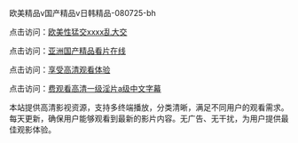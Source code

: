 欧美精品v国产精品v日韩精品-080725-bh

点击访问：<a href="https://heiliaoe8ajia.pages.dev">欧美性猛交xxxx乱大交</a>

点击访问：<a href="https://heiliaoxqkkct.pages.dev">亚洲国产精品看片在线</a>

点击访问：<a href="https://heiliaoxwd5i8.pages.dev">享受高清观看体验</a>

点击访问：<a href="https://bered.pages.dev/">费观看高清一级淫片a级中文字幕</a>


本站提供高清影视资源，支持多终端播放，分类清晰，满足不同用户的观看需求。每天更新，确保用户能够观看到最新的影片内容。无广告、无干扰，为用户提供最佳观影体验。

<span style="display:none;">[Canonical link](https://github.com/vivian20250708 ）</span>
